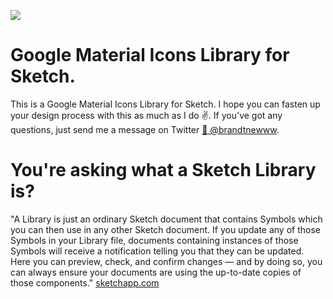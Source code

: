 ![](https://imgur.com/AKqoF4q)

# Google Material Icons Library for Sketch.
This is a Google Material Icons Library for Sketch.
I hope you can fasten up your design process with this as much as I do ✌️.
If you've got any questions, just send me a message on Twitter [🐥 @brandtnewww](http://twitter.com/brandtnewww).

# You're asking what a Sketch Library is?
"A Library is just an ordinary Sketch document that contains Symbols which you can then use in any other Sketch document. If you update any of those Symbols in your Library file, documents containing instances of those Symbols will receive a notification telling you that they can be updated. Here you can preview, check, and confirm changes — and by doing so, you can always ensure your documents are using the up-to-date copies of those components." [sketchapp.com](https://www.sketchapp.com/docs/libraries/)
